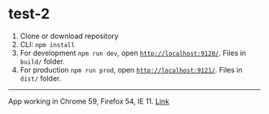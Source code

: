# test-2

1. Clone or download repository
2. CLI: `npm install`
3. For development `npm run dev`, open [`http://localhost:9120/`](http://localhost:9120/). Files in `build/` folder.
4. For production `npm run prod`, open [`http://localhost:9121/`](http://localhost:9121/). Files in `dist/` folder.

---

App working in Chrome 59, Firefox 54, IE 11.
[Link](https://test-lenvendo.herokuapp.com/)
